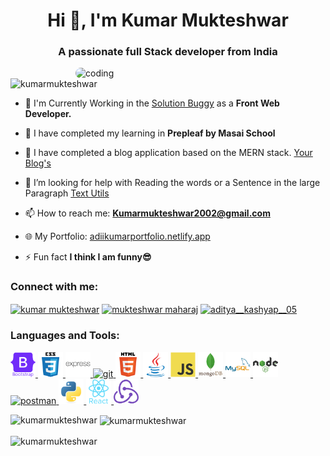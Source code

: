 <h1 align="center">Hi 👋, I'm Kumar Mukteshwar</h1>
<h3 align="center">A passionate full Stack developer from India</h3>

<!-- Centered GIF with rounded corners -->
<img align="right" alt="coding" width="400" style="border-radius: 20px;" src="https://imgs.search.brave.com/0ivDTX0GtTMgRrj077WbuyJQtlV1IngchhTFzAGLjTI/rs:fit:860:0:0:0/g:ce/aHR0cHM6Ly9tZWRp/YTIuZ2lwaHkuY29t/L21lZGlhL3YxLlky/bGtQVGM1TUdJM05q/RXhZVEptTm5SdE1u/cHBhM2xtYlhGbGRt/bHpjekIwYkdNeE56/RjJiMmh5TkhWNE9Y/cHhkbU14YlNabGNE/MTJNVjluYVdaelgz/TmxZWEpqYUNaamRE/MW4vcWdRVWdnQUMz/UGZ2Njg3cVBDLzIw/MC5naWY.gif">

<p align="left"> <img src="https://komarev.com/ghpvc/?username=kumarmukteshwar&label=Profile%20views&color=0e75b6&style=flat" alt="kumarmukteshwar" /> </p>

- 🌱 I'm Currently Working in the [Solution Buggy](https://www.solutionbuggy.com/) as a **Front Web Developer.**

- 🌱 I have completed my learning in **Prepleaf by Masai School**

- 🔭 I have completed a blog application based on the MERN stack. [Your Blog's](https://addyourblognow.netlify.app/)

- 🤝 I’m looking for help with Reading the words or a Sentence in the large Paragraph [Text Utils](https://apnatextutils.netlify.app/)

- 📫 How to reach me: **Kumarmukteshwar2002@gmail.com**

- 🌐 My Portfolio: [adiikumarportfolio.netlify.app](https://adiikumarportfolio.netlify.app)


- ⚡ Fun fact **I think I am funny😎**

<h3 align="left">Connect with me:</h3>
<p align="left">
<a href="https://linkedin.com/in/kumar mukteshwar" target="blank"><img align="center" src="https://raw.githubusercontent.com/rahuldkjain/github-profile-readme-generator/master/src/images/icons/Social/linked-in-alt.svg" alt="kumar mukteshwar" height="30" width="40" /></a>
<a href="https://fb.com/mukteshwar maharaj" target="blank"><img align="center" src="https://raw.githubusercontent.com/rahuldkjain/github-profile-readme-generator/master/src/images/icons/Social/facebook.svg" alt="mukteshwar maharaj" height="30" width="40" /></a>
<a href="https://instagram.com/aditya__kashyap__05" target="blank"><img align="center" src="https://raw.githubusercontent.com/rahuldkjain/github-profile-readme-generator/master/src/images/icons/Social/instagram.svg" alt="aditya__kashyap__05" height="30" width="40" /></a>
</p>

<h3 align="left">Languages and Tools:</h3>
<p align="left"> <a href="https://getbootstrap.com" target="_blank" rel="noreferrer"> <img src="https://raw.githubusercontent.com/devicons/devicon/master/icons/bootstrap/bootstrap-plain-wordmark.svg" alt="bootstrap" width="40" height="40"/> </a> <a href="https://www.w3schools.com/css/" target="_blank" rel="noreferrer"> <img src="https://raw.githubusercontent.com/devicons/devicon/master/icons/css3/css3-original-wordmark.svg" alt="css3" width="40" height="40"/> </a> <a href="https://expressjs.com" target="_blank" rel="noreferrer"> <img src="https://raw.githubusercontent.com/devicons/devicon/master/icons/express/express-original-wordmark.svg" alt="express" width="40" height="40"/> </a> <a href="https://git-scm.com/" target="_blank" rel="noreferrer"> <img src="https://www.vectorlogo.zone/logos/git-scm/git-scm-icon.svg" alt="git" width="40" height="40"/> </a> <a href="https://www.w3.org/html/" target="_blank" rel="noreferrer"> <img src="https://raw.githubusercontent.com/devicons/devicon/master/icons/html5/html5-original-wordmark.svg" alt="html5" width="40" height="40"/> </a> <a href="https://www.java.com" target="_blank" rel="noreferrer"> <img src="https://raw.githubusercontent.com/devicons/devicon/master/icons/java/java-original.svg" alt="java" width="40" height="40"/> </a> <a href="https://developer.mozilla.org/en-US/docs/Web/JavaScript" target="_blank" rel="noreferrer"> <img src="https://raw.githubusercontent.com/devicons/devicon/master/icons/javascript/javascript-original.svg" alt="javascript" width="40" height="40"/> </a> <a href="https://www.mongodb.com/" target="_blank" rel="noreferrer"> <img src="https://raw.githubusercontent.com/devicons/devicon/master/icons/mongodb/mongodb-original-wordmark.svg" alt="mongodb" width="40" height="40"/> </a> <a href="https://www.mysql.com/" target="_blank" rel="noreferrer"> <img src="https://raw.githubusercontent.com/devicons/devicon/master/icons/mysql/mysql-original-wordmark.svg" alt="mysql" width="40" height="40"/> </a> <a href="https://nodejs.org" target="_blank" rel="noreferrer"> <img src="https://raw.githubusercontent.com/devicons/devicon/master/icons/nodejs/nodejs-original-wordmark.svg" alt="nodejs" width="40" height="40"/> </a> <a href="https://postman.com" target="_blank" rel="noreferrer"> <img src="https://www.vectorlogo.zone/logos/getpostman/getpostman-icon.svg" alt="postman" width="40" height="40"/> </a> <a href="https://www.python.org" target="_blank" rel="noreferrer"> <img src="https://raw.githubusercontent.com/devicons/devicon/master/icons/python/python-original.svg" alt="python" width="40" height="40"/> </a> <a href="https://reactjs.org/" target="_blank" rel="noreferrer"> <img src="https://raw.githubusercontent.com/devicons/devicon/master/icons/react/react-original-wordmark.svg" alt="react" width="40" height="40"/> </a> <a href="https://redux.js.org" target="_blank" rel="noreferrer"> <img src="https://raw.githubusercontent.com/devicons/devicon/master/icons/redux/redux-original.svg" alt="redux" width="40" height="40"/> </a> </p>

<p><img align="left" src="https://github-readme-stats.vercel.app/api/top-langs?username=kumarmukteshwar&show_icons=true&locale=en&layout=compact" alt="kumarmukteshwar" /></p>

<p>&nbsp;<img align="center" src="https://github-readme-stats.vercel.app/api?username=kumarmukteshwar&show_icons=true&locale=en" alt="kumarmukteshwar" /></p>

<p><img align="center" src="https://github-readme-streak-stats.herokuapp.com/?user=kumarmukteshwar&" alt="kumarmukteshwar" /></p>
